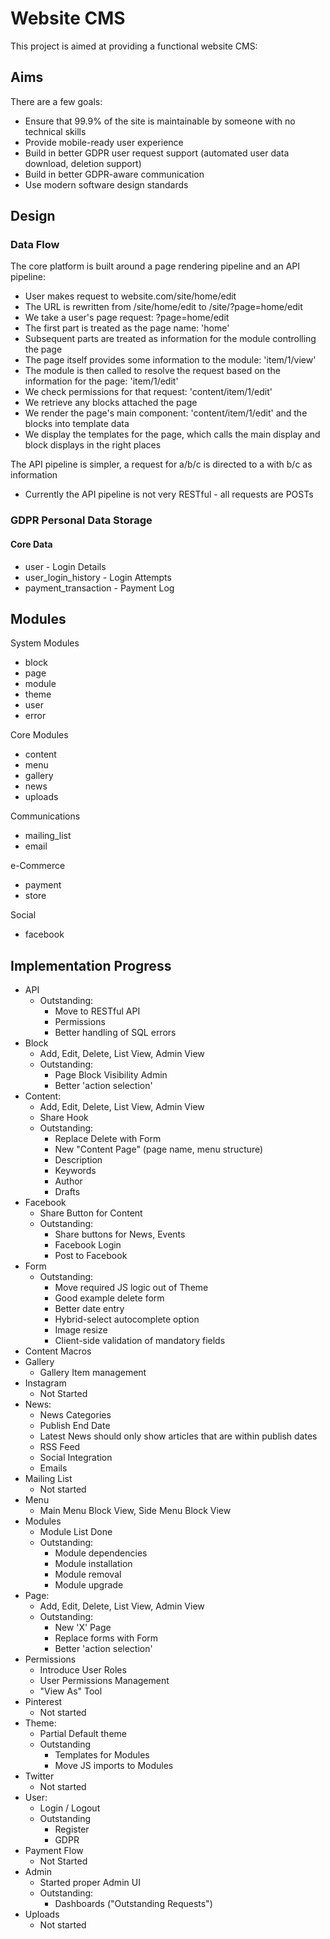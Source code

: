 # Website CMS

This project is aimed at providing a functional website CMS:

## Aims

There are a few goals:

* Ensure that 99.9% of the site is maintainable by someone with no technical skills
* Provide mobile-ready user experience
* Build in better GDPR user request support (automated user data download, deletion support)
* Build in better GDPR-aware communication
* Use modern software design standards


## Design

### Data Flow

The core platform is built around a page rendering pipeline and an API pipeline:

* User makes request to website.com/site/home/edit
* The URL is rewritten from /site/home/edit to /site/?page=home/edit
* We take a user's page request: ?page=home/edit
* The first part is treated as the page name: 'home'
* Subsequent parts are treated as information for the module controlling the page
* The page itself provides some information to the module: 'item/1/view'
* The module is then called to resolve the request based on the information for the page: 'item/1/edit'
* We check permissions for that request: 'content/item/1/edit'
* We retrieve any blocks attached the page
* We render the page's main component: 'content/item/1/edit' and the blocks into template data
* We display the templates for the page, which calls the main display and block displays in the right places

The API pipeline is simpler, a request for a/b/c is directed to a with b/c as information
* Currently the API pipeline is not very RESTful - all requests are POSTs

### GDPR Personal Data Storage

#### Core Data

* user - Login Details
* user_login_history - Login Attempts
* payment_transaction - Payment Log



## Modules

System Modules

* block
* page
* module
* theme
* user
* error

Core Modules

* content
* menu
* gallery
* news
* uploads

Communications

* mailing_list
* email

e-Commerce

* payment
* store

Social

* facebook


## Implementation Progress

* API
  * Outstanding:
    * Move to RESTful API
    * Permissions
    * Better handling of SQL errors
* Block
  * Add, Edit, Delete, List View, Admin View
  * Outstanding:
    * Page Block Visibility Admin
    * Better 'action selection'
* Content:
  * Add, Edit, Delete, List View, Admin View
  * Share Hook
  * Outstanding:
    * Replace Delete with Form
    * New "Content Page" (page name, menu structure)
    * Description
    * Keywords
    * Author
    * Drafts
* Facebook
  * Share Button for Content
  * Outstanding:
    * Share buttons for News, Events
    * Facebook Login
    * Post to Facebook
* Form
  * Outstanding:
    * Move required JS logic out of Theme
    * Good example delete form
    * Better date entry
    * Hybrid-select autocomplete option
    * Image resize
    * Client-side validation of mandatory fields
* Content Macros
* Gallery
  * Gallery Item management
* Instagram
  * Not Started
* News:
  * News Categories
  * Publish End Date
  * Latest News should only show articles that are within publish dates
  * RSS Feed
  * Social Integration
  * Emails
* Mailing List
  * Not started
* Menu
  * Main Menu Block View, Side Menu Block View
* Modules
  * Module List Done
  * Outstanding:
    * Module dependencies
    * Module installation
    * Module removal
    * Module upgrade
* Page:
  * Add, Edit, Delete, List View, Admin View
  * Outstanding:
    * New 'X' Page
    * Replace forms with Form
    * Better 'action selection'
* Permissions
  * Introduce User Roles
  * User Permissions Management
  * "View As" Tool
* Pinterest
  * Not started
* Theme:
  * Partial Default theme
  * Outstanding
    * Templates for Modules
    * Move JS imports to Modules
* Twitter
  * Not started
* User:
  * Login / Logout
  * Outstanding
    * Register
    * GDPR
* Payment Flow
  * Not Started
* Admin
  * Started proper Admin UI
  * Outstanding:
    * Dashboards ("Outstanding Requests")
* Uploads
  * Not started
